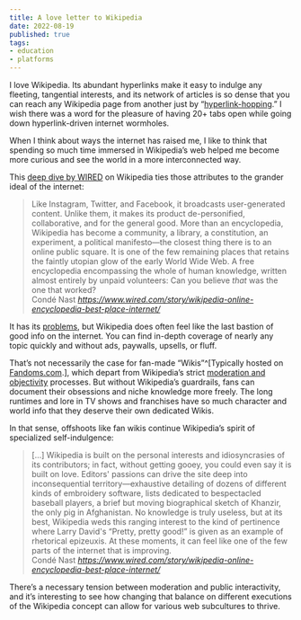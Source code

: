 ```yaml
---
title: A love letter to Wikipedia
date: 2022-08-19
published: true
tags:
- education
- platforms
---
```


I love Wikipedia. Its abundant hyperlinks make it easy to indulge any fleeting, tangential interests, and its network of articles is so dense that you can reach any Wikipedia page from another just by “[hyperlink-hopping](https://www.clemesha.org/work/the-wiki-game/).” I wish there was a word for the pleasure of having 20+ tabs open while going down hyperlink-driven internet wormholes.

When I think about ways the internet has raised me, I like to think that spending so much time immersed in Wikipedia’s web helped me become more curious and see the world in a more interconnected way. 

This [deep dive by WIRED](https://www.wired.com/story/wikipedia-online-encyclopedia-best-place-internet/) on Wikipedia ties those attributes to the grander ideal of the internet:

<blockquote class="quoteback" darkmode="" data-title="Wikipedia%20Is%20the%20Last%20Best%20Place%20on%20the%20Internet" data-author="Richard Cook @WIRED" cite="https://www.wired.com/story/wikipedia-online-encyclopedia-best-place-internet/">
Like Instagram, Twitter, and Facebook, it broadcasts user-generated content. Unlike them, it makes its product de-personified, collaborative, and for the general good. More than an encyclopedia, Wikipedia has become a community, a library, a constitution, an experiment, a political manifesto—the closest thing there is to an online public square. It is one of the few remaining places that retains the faintly utopian glow of the early World Wide Web. A free encyclopedia encompassing the whole of human knowledge, written almost entirely by unpaid volunteers: Can you believe <em>that</em> was the one that worked?
<footer>Condé Nast<cite> <a href="https://www.wired.com/story/wikipedia-online-encyclopedia-best-place-internet/">https://www.wired.com/story/wikipedia-online-encyclopedia-best-place-internet/</a></cite></footer>
</blockquote>

It has its [problems](https://en.wikipedia.org/wiki/Criticism_of_Wikipedia), but Wikipedia does often feel like the last bastion of good info on the internet. You can find in-depth coverage of nearly any topic quickly and without ads, paywalls, upsells, or fluff. 

That’s not necessarily the case for fan-made “Wikis”^[Typically hosted on [Fandoms.com](https://fandom.com/).], which depart from Wikipedia’s strict [moderation and objectivity](https://en.wikipedia.org/wiki/Wikipedia:Manual_of_style) processes. But without Wikipedia’s guardrails, fans can document their obsessions and niche knowledge more freely. The long runtimes and lore in TV shows and franchises have so much character and world info that they deserve their own dedicated Wikis. 

In that sense, offshoots like fan wikis continue Wikipedia’s spirit of specialized self-indulgence:
<blockquote class="quoteback" darkmode="" data-title="Wikipedia%20Is%20the%20Last%20Best%20Place%20on%20the%20Internet" data-author="Richard Cook @WIRED" cite="https://www.wired.com/story/wikipedia-online-encyclopedia-best-place-internet/">
[…] Wikipedia is built on the personal interests and idiosyncrasies of its contributors; in fact, without getting gooey, you could even say it is built on love. Editors' passions can drive the site deep into inconsequential territory—exhaustive detailing of dozens of different kinds of embroidery software, lists dedicated to bespectacled baseball players, a brief but moving biographical sketch of Khanzir, the only pig in Afghanistan. No knowledge is truly useless, but at its best, Wikipedia weds this ranging interest to the kind of pertinence where Larry David's “Pretty, pretty good!” is given as an example of rhetorical epizeuxis. At these moments, it can feel like one of the few parts of the internet that is improving.
<footer>Condé Nast<cite> <a href="https://www.wired.com/story/wikipedia-online-encyclopedia-best-place-internet/">https://www.wired.com/story/wikipedia-online-encyclopedia-best-place-internet/</a></cite></footer>
</blockquote>

There’s a necessary tension between moderation and public interactivity, and it’s interesting to see how changing that balance on different executions of the Wikipedia concept can allow for various  web subcultures to thrive.